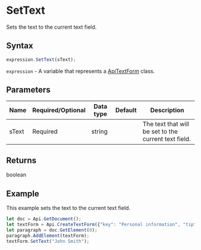# SetText

Sets the text to the current text field.

## Syntax

```javascript
expression.SetText(sText);
```

`expression` - A variable that represents a [ApiTextForm](../ApiTextForm.md) class.

## Parameters

| **Name** | **Required/Optional** | **Data type** | **Default** | **Description** |
| ------------- | ------------- | ------------- | ------------- | ------------- |
| sText | Required | string |  | The text that will be set to the current text field. |

## Returns

boolean

## Example

This example sets the text to the current text field.

```javascript editor-
let doc = Api.GetDocument();
let textForm = Api.CreateTextForm({"key": "Personal information", "tip": "Enter your first name", "required": true, "placeholder": "First name", "comb": true, "maxCharacters": 10, "cellWidth": 3, "multiLine": false, "autoFit": false});
let paragraph = doc.GetElement(0);
paragraph.AddElement(textForm);
textForm.SetText("John Smith");
```
